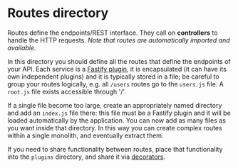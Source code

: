 # Routes directory

Routes define the endpoints/REST interface. They call on **controllers** to handle the HTTP requests.
*Note that routes are automatically imported and available.*

In this directory you should define all the routes that define the endpoints of your API.
Each service is a [Fastify plugin](https://fastify.dev/docs/latest/Reference/Plugins/), it is encapsulated (it can have its own independent plugins) and it is typically stored in a file; be careful to group your routes logically, e.g. all `/users` routes go to the `users.js` file. A `root.js` file exists accessible through '/'.

If a single file become too large, create an appropriately named directory and add an `index.js` file there: this file must be a Fastify plugin and it will be loaded automatically by the application. You can now add as many files as you want inside that directory.
In this way you can create complex routes within a single monolith, and eventually extract them.

If you need to share functionality between routes, place that functionality into the `plugins` directory, and share it via [decorators](https://fastify.dev/docs/latest/Reference/Decorators/).
